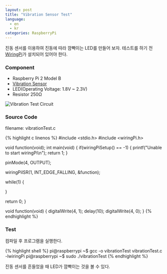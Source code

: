 ```yaml
---
layout: post
title: "Vibration Sensor Test"
language:
  - en
  - kr
categories: RaspberryPi
---
```


진동 센서를 이용하여 진동에 따라 깜빡이는 LED를 만들어 보자. 테스트를 하기 전 [WiringPi]({{site.url}}/raspberrypi/2016/05/20/wiringPi-installation-kr.html)가 설치되어 있어야 한다.

### Component

* Raspberry Pi 2 Model B
* [Vibration Sensor](https://www.dfrobot.com/wiki/index.php/DFRobot_Digital_Vibration_Sensor_V2_SKU:DFR0027)
* LED(Operating Voltage: 1.8V ~ 2.3V)
* Resistor 250Ω

![Vibration Test Circuit]({{site.url}}/images/rpi_vibration_test.png)

### Source Code

filename: vibrationTest.c

{% highlight c linenos %}
#include <stdio.h>
#include <wiringPi.h>

void function(void);
int main(void)
{
  if(wiringPiSetup() == -1)
  {
    printf("Unable to start wiringPi\n");
    return 1;
  }

  pinMode(4, OUTPUT);

  wiringPiISR(1, INT_EDGE_FALLING, &function);

  while(1)
  {

  }

  return 0;
}

void function(void)
{
  digitalWrite(4, 1);
  delay(10);
  digitalWrite(4, 0);
}
{% endhighlight %}

### Test

컴파일 후 프로그램을 실행한다.

{% highlight shell %}
pi@raspberrypi ~$ gcc -o vibrationTest vibrationTest.c -lwiringPi
pi@raspberrypi ~$ sudo ./vibrationTest
{% endhighlight %}

진동 센서를 흔들었을 때 LED가 깜빡이는 것을 볼 수 있다.
